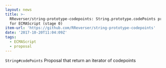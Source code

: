 ```yaml
---
layout: news
title: >-
  RReverser/string-prototype-codepoints: String.prototype.codePoints proposal
  for ECMAScript (stage 0)
item-url: 'https://github.com/RReverser/string-prototype-codepoints'
date: '2017-10-20T11:04:09Z'
tags:
  - ECMAScript
  - proposal
---
```

`String#codePoints` Proposal that return an iterator of codepoints
